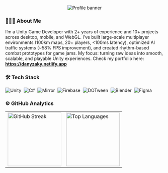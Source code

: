 <!-- Banner -->
<p align="center">
  <img src="https://user-images.githubusercontent.com/10498744/210012254-234538ff-d198-48aa-8964-37e6fd45d227.gif" alt="Profile banner" />
</p>

### 👨🏻‍💻 About Me

I’m a Unity Game Developer with 2+ years of experience and 10+ projects across desktop, mobile, and WebGL. I’ve built large-scale multiplayer environments (100km maps, 20+ players, <100ms latency), optimized AI traffic systems (~58% FPS improvement), and created rhythm-based combat prototypes for game jams. My focus: turning raw ideas into smooth, scalable, and playable Unity experiences. Check my portfolio here: **https://danyzaky.netlify.app**

### 🛠 Tech Stack

![Unity](https://img.shields.io/badge/-Unity-05122A?style=flat&logo=unity)&nbsp;
![C#](https://img.shields.io/badge/-C%23-05122A?style=flat&logo=csharp)&nbsp;
![Mirror](https://img.shields.io/badge/-Mirror%20Networking-05122A?style=flat)&nbsp;
![Firebase](https://img.shields.io/badge/-Firebase-05122A?style=flat&logo=firebase)&nbsp;
![DOTween](https://img.shields.io/badge/-DOTween-05122A?style=flat)&nbsp;
![Blender](https://img.shields.io/badge/-Blender-05122A?style=flat&logo=blender)&nbsp;
![Figma](https://img.shields.io/badge/-Figma-05122A?style=flat&logo=figma)

### ⚙️ GitHub Analytics

<table align="center">
  <tr>
    <td>
      <img height="170"
           src="https://streak-stats.demolab.com/?user=danyzaky&theme=tokyonight"
           alt="GitHub Streak"/>
    </td>
    <td>
      <img height="170"
           src="https://github-readme-stats.vercel.app/api/top-langs/?username=danyzaky&layout=compact&langs_count=8&theme=tokyonight"
           alt="Top Languages"/>
    </td>
  </tr>
</table>

